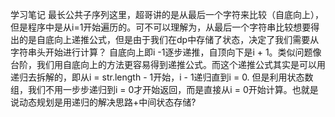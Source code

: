 学习笔记
最长公共子序列这里，超哥讲的是从最后一个字符来比较（自底向上），但是程序中是从i=1开始遍历的。可不可以理解为，从最后一个字符串比较想要得出的是自底向上递推公式，但是由于我们在dp中存储了状态，决定了我们需要从字符串头开始进行计算？
自底向上即i -1逐步递推，自顶向下是i + 1。类似问题像台阶，我们用自底向上的方法更容易得到递推公式。而这个递推公式其实是可以用递归去拆解的，即从i = str.length - 1开始，i - 1递归直到i = 0. 但是利用状态数组，我们不用一步步递归到i = 0才开始返回，而是直接从i = 0开始计算。也就是说动态规划是用递归的解决思路+中间状态存储?